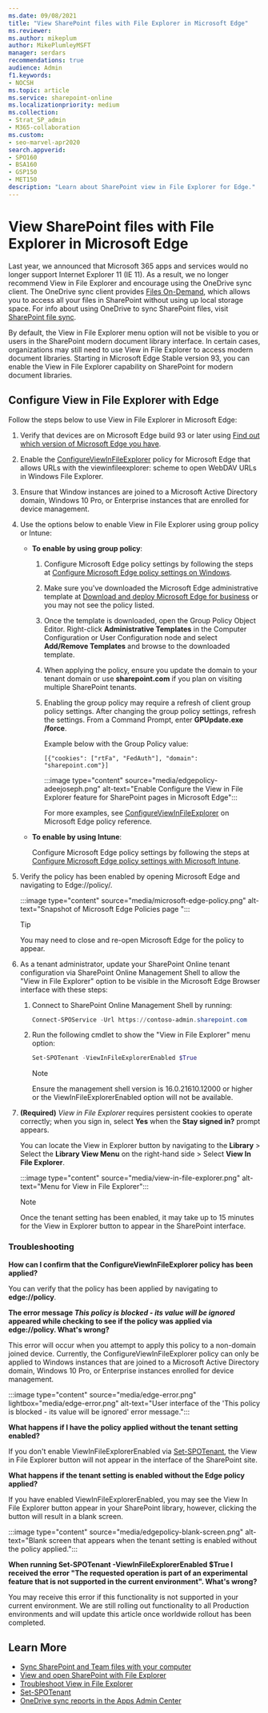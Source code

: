 ```yaml
---
ms.date: 09/08/2021
title: "View SharePoint files with File Explorer in Microsoft Edge"
ms.reviewer:
ms.author: mikeplum
author: MikePlumleyMSFT
manager: serdars
recommendations: true
audience: Admin
f1.keywords:
- NOCSH
ms.topic: article
ms.service: sharepoint-online
ms.localizationpriority: medium
ms.collection:
- Strat_SP_admin
- M365-collaboration
ms.custom:
- seo-marvel-apr2020
search.appverid:
- SPO160
- BSA160
- GSP150
- MET150
description: "Learn about SharePoint view in File Explorer for Edge."
---
```


# View SharePoint files with File Explorer in Microsoft Edge

Last year, we announced that Microsoft 365 apps and services would no longer support Internet Explorer 11 (IE 11). As a result, we no longer recommend View in File Explorer and encourage using the OneDrive sync client. The OneDrive sync client provides [Files On-Demand](https://support.office.com/article/0e6860d3-d9f3-4971-b321-7092438fb38e), which allows you to access all your files in SharePoint without using up local storage space. For info about using OneDrive to sync SharePoint files, visit [SharePoint file sync](sharepoint-sync.md).

By default, the View in File Explorer menu option will not be visible to you or users in the SharePoint modern document library interface. In certain cases, organizations may still need to use View in File Explorer to access modern document libraries. Starting in Microsoft Edge Stable version 93, you can enable the View in File Explorer capability on SharePoint for modern document libraries.

## Configure View in File Explorer with Edge

Follow the steps below to use View in File Explorer in Microsoft Edge:

1. Verify that devices are on Microsoft Edge build 93 or later using [Find out which version of Microsoft Edge you have](https://support.microsoft.com/en-us/microsoft-edge/find-out-which-version-of-microsoft-edge-you-have-c726bee8-c42e-e472-e954-4cf5123497eb).

2. Enable the [ConfigureViewInFileExplorer](/deployedge/microsoft-edge-policies#configureviewinfileexplorer) policy for Microsoft Edge that allows URLs with the viewinfileexplorer: scheme to open WebDAV URLs in Windows File Explorer.

3. Ensure that Window instances are joined to a Microsoft Active Directory domain, Windows 10 Pro, or Enterprise instances that are enrolled for device management.

4. Use the options below to enable View in File Explorer using group policy or Intune:

   - **To enable by using group policy**:

     1. Configure Microsoft Edge policy settings by following the steps at [Configure Microsoft Edge policy settings on Windows](/deployedge/configure-microsoft-edge).

     2. Make sure you've downloaded the Microsoft Edge administrative template at [Download and deploy Microsoft Edge for business](https://www.microsoft.com/edge/business/download) or you may not see the policy listed.

     3. Once the template is downloaded, open the Group Policy Object Editor. Right-click **Administrative Templates** in the Computer Configuration or User Configuration node and select **Add/Remove Templates** and browse to the downloaded template.

     4. When applying the policy, ensure you update the domain to your tenant domain or use **sharepoint.com** if you plan on visiting multiple SharePoint tenants.

     5. Enabling the group policy may require a refresh of client group policy settings. After changing the group policy settings, refresh the settings. From a Command Prompt, enter **GPUpdate.exe /force**.

        Example below with the Group Policy value:

        `[{"cookies": ["rtFa", "FedAuth"], "domain": "sharepoint.com"}]`

        :::image type="content" source="media/edgepolicy-adeejoseph.png" alt-text="Enable Configure the View in File Explorer feature for SharePoint pages in Microsoft Edge":::

        For more examples, see [ConfigureViewInFileExplorer](/deployedge/microsoft-edge-policies#configureviewinfileexplorer) on Microsoft Edge policy reference.

   - **To enable by using Intune**:

     Configure Microsoft Edge policy settings by following the steps at [Configure Microsoft Edge policy settings with Microsoft Intune](/deployedge/configure-edge-with-intune).

5. Verify the policy has been enabled by opening Microsoft Edge and navigating to Edge://policy/.

    :::image type="content" source="media/microsoft-edge-policy.png" alt-text="Snapshot of Microsoft Edge Policies page ":::

    > [!TIP]
    > You may need to close and re-open Microsoft Edge for the policy to appear.

6. As a tenant administrator, update your SharePoint Online tenant configuration via SharePoint Online Management Shell to allow the "View in File Explorer" option to be visible in the Microsoft Edge Browser interface with these steps:

    1. Connect to SharePoint Online Management Shell by running:

        ```PowerShell
        Connect-SPOService -Url https://contoso-admin.sharepoint.com
        ```

    1. Run the following cmdlet to show the "View in File Explorer" menu option:

        ```PowerShell
        Set-SPOTenant -ViewInFileExplorerEnabled $True
        ```

        > [!NOTE]
        > Ensure the management shell version is 16.0.21610.12000 or higher or the ViewInFileExplorerEnabled option will not be available.

7. **(Required)** _View in File Explorer_ requires persistent cookies to operate correctly; when you sign in, select **Yes** when the **Stay signed in?** prompt appears.

    You can locate the View in Explorer button by navigating to the **Library** >  Select the **Library View Menu** on the right-hand side > Select **View In File Explorer**.

    :::image type="content" source="media/view-in-file-explorer.png" alt-text="Menu for View in File Explorer":::

    > [!NOTE]
    > Once the tenant setting has been enabled, it may take up to 15 minutes for the View in Explorer button to appear in the SharePoint interface.

### Troubleshooting

**How can I confirm that the ConfigureViewInFileExplorer policy has been applied?**

You can verify that the policy has been applied by navigating to **edge://policy**.

**The error message _This policy is blocked - its value will be ignored_ appeared while checking to see if the policy was applied via edge://policy. What's wrong?**

This error will occur when you attempt to apply this policy to a non-domain joined device. Currently, the ConfigureViewInFileExplorer policy can only be applied to Windows instances that are joined to a Microsoft Active Directory domain, Windows 10 Pro, or Enterprise instances enrolled for device management.

:::image type="content" source="media/edge-error.png" lightbox="media/edge-error.png" alt-text="User interface of the 'This policy is blocked - its value will be ignored' error message.":::

**What happens if I have the policy applied without the tenant setting enabled?**

If you don't enable ViewInFileExplorerEnabled via [Set-SPOTenant](/powershell/module/sharepoint-online/set-spotenant?view=sharepoint-ps&preserve-view=true), the View in File Explorer button will not appear in the interface of the SharePoint site.

**What happens if the tenant setting is enabled without the Edge policy applied?**

If you have enabled ViewInFileExplorerEnabled, you may see the View In File Explorer button appear in your SharePoint library, however, clicking the button will result in a blank screen.

:::image type="content" source="media/edgepolicy-blank-screen.png" alt-text="Blank screen that appears when the tenant setting is enabled without the policy applied.":::

**When running Set-SPOTenant -ViewInFileExplorerEnabled $True I received the error "The requested operation is part of an experimental feature that is not supported in the current environment". What's wrong?**

You may receive this error if this functionality is not supported in your current environment. We are still rolling out functionality to all Production environments and will update this article once worldwide rollout has been completed.

## Learn More

- [Sync SharePoint and Team files with your computer](https://support.microsoft.com/office/sync-sharepoint-and-teams-files-with-your-computer-6de9ede8-5b6e-4503-80b2-6190f3354a88)
- [View and open SharePoint with File Explorer](https://support.microsoft.com/office/view-and-open-sharepoint-files-with-file-explorer-66b574bb-08b4-46b6-a6a0-435fd98194cc)
- [Troubleshoot View in File Explorer](/sharepoint/troubleshoot/lists-and-libraries/troubleshoot-issues-using-open-with-explorer)
- [Set-SPOTenant](/powershell/module/sharepoint-online/set-spotenant?view=sharepoint-ps&preserve-view=true)
- [OneDrive sync reports in the Apps Admin Center](/onedrive/sync-health)

